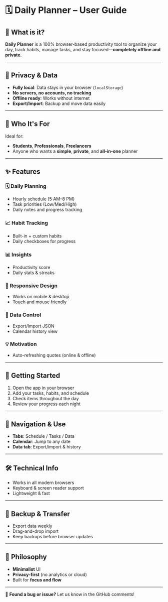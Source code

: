 # 🗓️ Daily Planner – User Guide

## 🎯 What is it?

**Daily Planner** is a 100% browser-based productivity tool to organize your day, track habits, manage tasks, and stay focused—**completely offline and private.**

---

## 🔐 Privacy & Data

* **Fully local**: Data stays in your browser (`localStorage`)
* **No servers, no accounts, no tracking**
* **Offline ready**: Works without internet
* **Export/Import**: Backup and move data easily

---

## 👥 Who It's For

Ideal for:

* **Students**, **Professionals**, **Freelancers**
* Anyone who wants a **simple**, **private**, and **all-in-one** planner

---

## ✨ Features

### 🗓 Daily Planning

* Hourly schedule (5 AM–8 PM)
* Task priorities (Low/Med/High)
* Daily notes and progress tracking

### 📈 Habit Tracking

* Built-in + custom habits
* Daily checkboxes for progress

### 📊 Insights

* Productivity score
* Daily stats & streaks

### 📱 Responsive Design

* Works on mobile & desktop
* Touch and mouse friendly

### 🔄 Data Control

* Export/Import JSON
* Calendar history view

### 💡 Motivation

* Auto-refreshing quotes (online & offline)

---

## 🚀 Getting Started

1. Open the app in your browser
2. Add your tasks, habits, and schedule
3. Check items throughout the day
4. Review your progress each night

---

## 🧭 Navigation & Use

* **Tabs**: Schedule / Tasks / Data
* **Calendar**: Jump to any date
* **Data tab**: Export/import & history

---

## 🛠 Technical Info

* Works in all modern browsers
* Keyboard & screen reader support
* Lightweight & fast

---

## 💾 Backup & Transfer

* Export data weekly
* Drag-and-drop import
* Keep backups before browser updates

---

## 🎨 Philosophy

* **Minimalist** UI
* **Privacy-first** (no analytics or cloud)
* Built for **focus and flow**

---

🛑 **Found a bug or issue?** Let us know in the GitHub comments!

